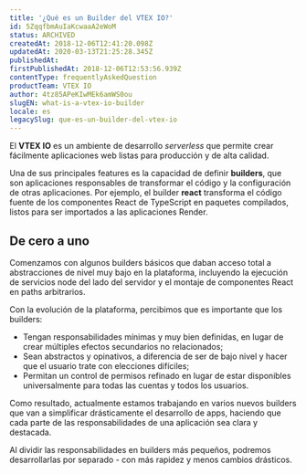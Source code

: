 ```yaml
---
title: '¿Qué es un Builder del VTEX IO?'
id: 5ZqqfbmAuIaKcwaaA2eWoM
status: ARCHIVED
createdAt: 2018-12-06T12:41:20.098Z
updatedAt: 2020-03-13T21:25:28.345Z
publishedAt: 
firstPublishedAt: 2018-12-06T12:53:56.939Z
contentType: frequentlyAskedQuestion
productTeam: VTEX IO
author: 4tz85APeKIwMEk6amWS0ou
slugEN: what-is-a-vtex-io-builder
locale: es
legacySlug: que-es-un-builder-del-vtex-io
---
```


El __VTEX IO__ es un ambiente de desarrollo _serverless_ que permite crear fácilmente aplicaciones web listas para producción y de alta calidad.

Una de sus principales features es la capacidad de definir **builders**, que son aplicaciones responsables de transformar el código y la configuración de otras aplicaciones. Por ejemplo, el builder **react** transforma el código fuente de los componentes React de TypeScript en paquetes compilados, listos para ser importados a las aplicaciones Render.

## De cero a uno

Comenzamos con algunos builders básicos que daban acceso total a abstracciones de nivel muy bajo en la plataforma, incluyendo la ejecución de servicios node del lado del servidor y el montaje de componentes React en paths arbitrarios.

Con la evolución de la plataforma, percibimos que es importante que los builders:

- Tengan responsabilidades mínimas y muy bien definidas, en lugar de crear múltiples efectos secundarios no relacionados;
- Sean abstractos y opinativos, a diferencia de ser de bajo nivel y hacer que el usuario trate con elecciones difíciles;
- Permitan un control de permisos refinado en lugar de estar disponibles universalmente para todas las cuentas y todos los usuarios.

Como resultado, actualmente estamos trabajando en varios nuevos builders que van a simplificar drásticamente el desarrollo de apps, haciendo que cada parte de las responsabilidades de una aplicación sea clara y destacada.

Al dividir las responsabilidades en builders más pequeños, podremos desarrollarlas por separado - con más rapidez y menos cambios drásticos.
